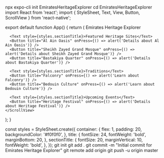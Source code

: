 npx expo-cli init EmiratesHeritageExplorer
cd EmiratesHeritageExplorer
import React from 'react';
import { StyleSheet, Text, View, Button, ScrollView } from 'react-native';

export default function App() {
  return (
    <ScrollView style={styles.container}>
      <Text style={styles.title}>Emirates Heritage Explorer</Text>

      <Text style={styles.sectionTitle}>Featured Heritage Sites</Text>
      <Button title="Al Ain Oasis" onPress={() => alert('Details about Al Ain Oasis')} />
      <Button title="Sheikh Zayed Grand Mosque" onPress={() => alert('Details about Sheikh Zayed Grand Mosque')} />
      <Button title="Bastakiya Quarter" onPress={() => alert('Details about Bastakiya Quarter')} />

      <Text style={styles.sectionTitle}>Traditions</Text>
      <Button title="Falconry" onPress={() => alert('Learn about Falconry')} />
      <Button title="Bedouin Culture" onPress={() => alert('Learn about Bedouin Culture')} />

      <Text style={styles.sectionTitle}>Upcoming Events</Text>
      <Button title="Heritage Festival" onPress={() => alert('Details about Heritage Festival')} />
    </ScrollView>
  );
}

const styles = StyleSheet.create({
  container: {
    flex: 1,
    padding: 20,
    backgroundColor: '#f0f0f0',
  },
  title: {
    fontSize: 24,
    fontWeight: 'bold',
    marginBottom: 20,
  },
  sectionTitle: {
    fontSize: 20,
    marginVertical: 10,
    fontWeight: 'bold',
  },
});
git init
git add .
git commit -m "Initial commit for Emirates Heritage Explorer"
git remote add origin <your-github-repo-url>
git push -u origin master

